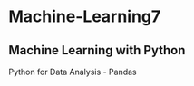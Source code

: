 # Machine-Learning7
Machine Learning with Python
----------------------------
Python for Data Analysis - Pandas
